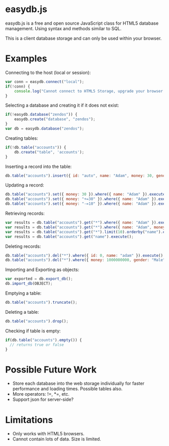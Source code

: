 easydb.js
=========

easydb.js is a free and open source JavaScript class for HTML5 database management. Using syntax and methods similar to SQL.

This is a client database storage and can only be used within your browser.

Examples
=========

Connecting to the host (local or session):

```javascript
var conn = easydb.connect("local");
if(!conn) {
	console.log("Cannot connect to HTML5 Storage, upgrade your browser to support it.");
}
```

Selecting a database and creating it if it does not exist:

```javascript
if(!easydb.database("zendos")) {
	easydb.create("database", "zendos");
}
var db = easydb.database("zendos");
```

Creating tables:

```javascript
if(!db.table("accounts")) {
	db.create("table", 'accounts');
}
```

Inserting a record into the table:

```javascript
db.table("accounts").insert({ id: "auto", name: "Adam", money: 30, gender: "Male" }).execute();
```

Updating a record:

```javascript
db.table("accounts").set({ money: 30 }).where({ name: "Adam" }).execute();
db.table("accounts").set({ money: "+=30" }).where({ name: "Adam" }).execute();
db.table("accounts").set({ money: "-=10" }).where({ name: "Adam" }).execute();
```

Retrieving records:

```javascript
var results = db.table("accounts").get("*").where({ name: "Adam" }).execute();
var results = db.table("accounts").get("*").where({ name: "Adam", money: 30 }).execute();
var results = db.table("accounts").get("*").limit(10).orderby("name").execute();
var results = db.table("accounts").get("name").execute();
```

Deleting records:

```javascript
db.table("accounts").del("*").where({ id: 0, name: "adam" }).execute();
db.table("accounts").del("*").where({ money: 1000000000, gender: "Male" }).execute();
```

Importing and Exporting as objects:

```javascript
var exported = db.export_db();
db.import_db(OBJECT);
```

Emptying a table:

```javascript
db.table("accounts").truncate();
```

Deleting a table:

```javascript
db.table("accounts").drop();
```

Checking if table is empty:

```javascript
if(db.table("accounts").empty()) {
  // returns true or false
}
```

Possible Future Work
=========

* Store each database into the web storage individually for faster performance and loading times. Possible tables also.
* More operators: !=, *=, etc.
* Support json for server-side?

Limitations
=========

* Only works with HTML5 browsers.
* Cannot contain lots of data. Size is limited.
